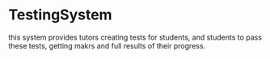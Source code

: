 TestingSystem
=============
this system provides tutors creating tests for students, and students to pass these tests, getting makrs and full results of their progress.
